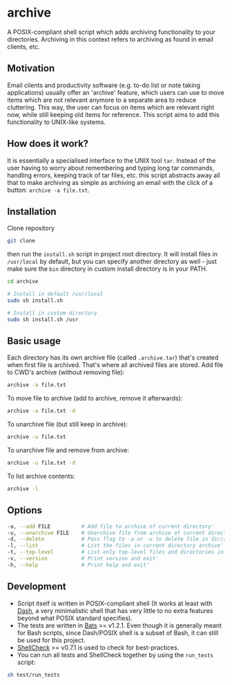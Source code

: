 # archive

A POSIX-compliant shell script which adds archiving functionality to your directories. Archiving in this context refers to archiving as found in email clients, etc.

## Motivation

Email clients and productivity software (e.g. to-do list or note taking applications) usually offer an 'archive' feature, which users can use to move items which are not relevant anymore to a separate area to reduce cluttering. This way, the user can focus on items which are relevant right now, while still keeping old items for reference. This script aims to add this functionality to UNIX-like systems.

## How does it work?

It is essentially a specialised interface to the UNIX tool `tar`. Instead of the user having to worry about remembering and typing long tar commands, handling errors, keeping track of tar files, etc. this script abstracts away all that to make archiving as simple as archiving an email with the click of a button: `archive -a file.txt`.

## Installation

Clone repository

```sh
git clone 
```

then run the `install.sh` script in project root directory. It will install files in `/usr/local` by default, but you can specify another directory as well - just make sure the `bin` directory in custom install directory is in your PATH.

```sh
cd archive

# Install in default /usr/local
sudo sh install.sh

# Install in custom directory
sudo sh install.sh /usr
```

## Basic usage

Each directory has its own archive file (called `.archive.tar`) that's created when first file is archived. That's where all archived files are stored. Add file to CWD's archive (without removing file):

```sh
archive -a file.txt
```

To move file to archive (add to archive, remove it afterwards):

```sh
archive -a file.txt -d
```

To unarchive file (but still keep in archive):

```sh
archive -u file.txt
```

To unarchive file and remove from archive:

```sh
archive -u file.txt -d
```

To list archive contents:

```sh
archive -l
```

## Options

```sh
-a, --add FILE          # Add file to archive of current directory'
-u, --unarchive FILE    # Unarchive file from archive of current directory'
-d, --delete            # Pass flag to -a or -u to delete file in dir/archive after operation'
-l, --list              # List the files in current directory archive'
-t, --top-level         # List only top-level files and directories in current directory archive'
-v, --version           # Print version and exit'
-h, --help              # Print help and exit'
```

## Development

- Script itself is written in POSIX-compliant shell (It works at least with [Dash](https://en.wikipedia.org/wiki/Almquist_shell#dash), a very minimalistic shell that has very little to no extra features beyond what POSIX standard specifies).
- The tests are written in [Bats](https://github.com/bats-core/bats-core) >= v1.2.1. Even though it is generally meant for Bash scripts, since Dash/POSIX shell is a subset of Bash, it can still be used for this project.
- [ShellCheck](https://github.com/koalaman/shellcheck) >= v0.7.1 is used to check for best-practices.
- You can run all tests and ShellCheck together by using the `run_tests` script:

```sh
sh test/run_tests
```

